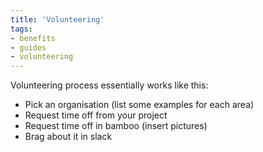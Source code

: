 ```yaml
---
title: 'Volunteering'
tags:
- benefits
- guides
- volunteering
---
```


Volunteering process essentially works like this:

* Pick an organisation (list some examples for each area)
* Request time off from your project
* Request time off in bamboo (insert pictures)
* Brag about it in slack